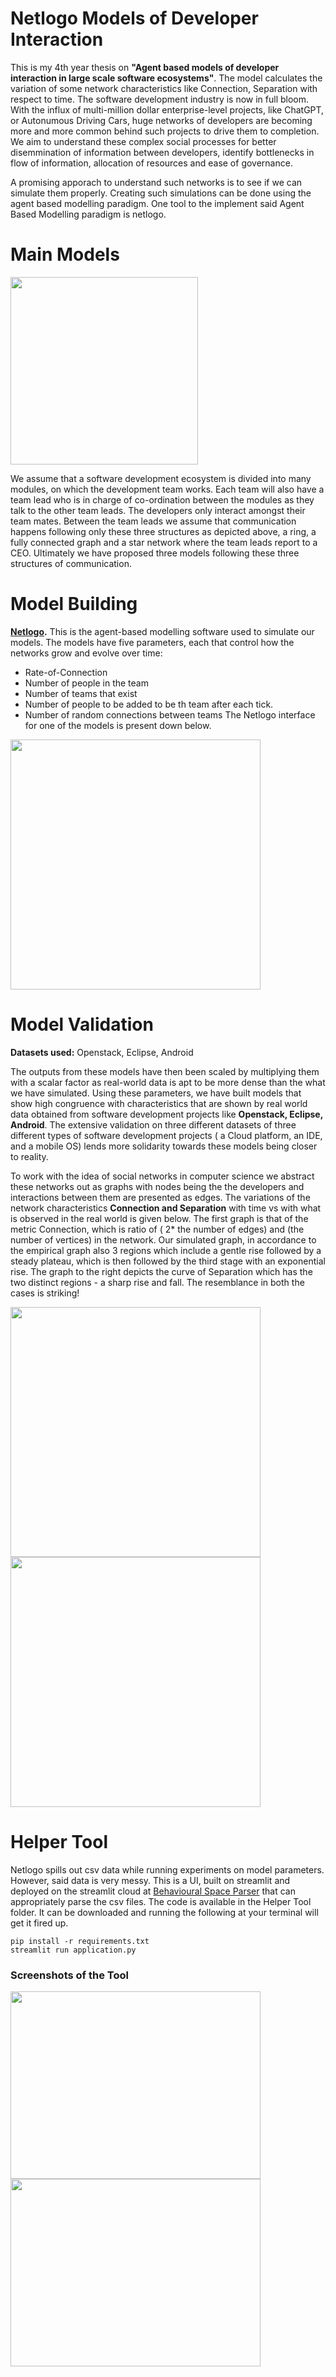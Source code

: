 # Netlogo Models of Developer Interaction
This is my 4th year thesis on **"Agent based models of developer interaction in large scale software ecosystems"**. The model calculates the variation of some network characteristics like Connection, Separation with respect to time. The software development industry is now in full bloom. With the influx of multi-million dollar enterprise-level projects, like ChatGPT, or Autonumous Driving Cars, huge networks of developers are becoming more and more common behind such projects to drive them to completion. We aim to understand these complex social processes for better disemmination of information between developers, identify bottlenecks in flow of information, allocation of resources and ease of governance.

A promising apporach to understand such networks is to see if we can simulate them properly.  Creating such simulations can be done using the agent based modelling paradigm. One tool to the implement said Agent Based Modelling paradigm is netlogo.

# Main Models
<p>
  <img src = "https://github.com/SOUMEE2000/Netlogo-Models-of-Developer-Interaction/assets/52605586/a580c562-3750-4ae2-a27a-68dee7f16f93" height = 300 >
</p>

We assume that a software development ecosystem is divided into many modules, on which the development team works. Each team will also have a team lead who is in charge of co-ordination between the modules as they talk to the other team leads. The developers only interact amongst their team mates. Between the team leads we assume that communication happens following only these three structures as depicted above, a ring, a fully connected graph and a star network where the team leads report to a CEO. Ultimately we have proposed three models following these three structures of communication.

# Model Building

**[Netlogo](https://ccl.northwestern.edu/netlogo/download.shtml).** This is the agent-based modelling software used to simulate our models. The models have five parameters, each that control how the networks grow and evolve over time:
* Rate-of-Connection
* Number of people in the team
* Number of teams that exist
* Number of people to be added to be th team after each tick.
* Number of random connections between teams
The Netlogo interface for one of the models is present down below.

<p>
<img src="https://github.com/SOUMEE2000/Netlogo-Models-of-Developer-Interaction/blob/main/Images/Interface.png?raw=true" height = "400" label = "The Netlogo Interface">
</p>

# Model Validation
**Datasets used:** Openstack, Eclipse, Android

The outputs from these models have then been scaled by multiplying them with a scalar factor as real-world data is apt to be more dense than the what we have simulated. Using these parameters, we have built models that show high congruence with characteristics that are shown by real world data obtained from software development projects like **Openstack, Eclipse, Android**. The extensive validation on three different datasets of three different types of software development projects ( a Cloud platform, an IDE, and a mobile OS) lends more solidarity towards these models being closer to reality.

To work with the idea of social networks in computer science we abstract these networks out as graphs with nodes being the the developers and interactions between them are presented as edges. The variations of the network characteristics **Connection and Separation** with time vs with what is observed in the real world is given below. The first graph is that of the metric Connection, which is ratio of ( 2* the number of edges) and (the number of vertices) in the network. Our simulated graph, in accordance to the empirical graph also 3 regions which include a gentle rise followed by a steady plateau, which is then followed by the third stage with an exponential rise. The graph to the right depicts the curve of Separation which has the two distinct regions - a sharp rise and fall. The resemblance in both the cases is striking!

<p>
  <img src = "https://github.com/SOUMEE2000/Netlogo-Models-of-Developer-Interaction/assets/52605586/69c0d446-8d77-467d-befd-2e87705f38b1" height = 400 width = 400>
  <img src = "https://github.com/SOUMEE2000/Netlogo-Models-of-Developer-Interaction/assets/52605586/f8d2f526-5b88-45ee-903a-91d82b0247b2" height = 400 width = 400>
</p>

# Helper Tool
Netlogo spills out csv data while running experiments on model parameters. However, said data is very messy. This is a UI, built on streamlit and deployed on the streamlit cloud at [Behavioural Space Parser](https://soumee2000-netlogo-models-of-deve-helper-toolapplication-0d427y.streamlit.app/) that can appropriately parse the csv files. The code is available in the Helper Tool folder. It can be downloaded and running the following at your terminal will get it fired up.
```
pip install -r requirements.txt
streamlit run application.py
```
### Screenshots of the Tool
<p>
<img src="https://github.com/SOUMEE2000/Netlogo-Models-of-Developer-Interaction/blob/main/Images/Interface_Helper.png?raw=true" height = "300" width = "400">
<img src="https://github.com/SOUMEE2000/Netlogo-Models-of-Developer-Interaction/blob/main/Images/Output_Helper.png?raw=true" height = "300" width="400">
</p>
